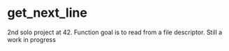 # get_next_line
2nd solo project at 42. Function goal is to read from a file descriptor. Still a work in progress
